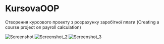 # KursovaOOP
Створення курсового проекту з розрахунку заробітної плати (Creating a course project on payroll calculation)

![Screenshot](https://github.com/vuvuzelich/KursovaOOP/assets/100864738/cfee5ca1-7e24-478b-bc5f-d587842f6369)
![Screenshot_2](https://github.com/vuvuzelich/KursovaOOP/assets/100864738/0e56534a-44c8-4f3b-812d-ece508b9fca6)
![Screenshot_3](https://github.com/vuvuzelich/KursovaOOP/assets/100864738/f3a08e0e-cadb-4ce3-ac3d-8b144e5cf540)
